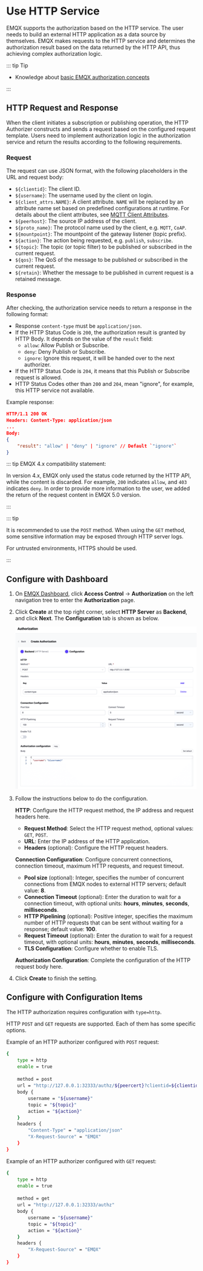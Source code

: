 # Use HTTP Service

EMQX supports the authorization based on the HTTP service. The user needs to build an external HTTP application as a data source by themselves. EMQX makes requests to the HTTP service and determines the authorization result based on the data returned by the HTTP API, thus achieving complex authorization logic.

::: tip Tip

- Knowledge about [basic EMQX authorization concepts](./authz.md)

:::

## HTTP Request and Response

When the client initiates a subscription or publishing operation, the HTTP Authorizer constructs and sends a request based on the configured request template. Users need to implement authorization logic in the authorization service and return the results according to the following requirements.

### Request

The request can use JSON format, with the following placeholders in the URL and request body:

- `${clientid}`: The client ID.
- `${username}`: The username used by the client on login.
- `${client_attrs.NAME}`: A client attribute. `NAME` will be replaced by an attribute name set based on predefined configurations at runtime. For details about the client attributes, see [MQTT Client Attributes](../../client-attributes/client-attributes.md).
- `${peerhost}`: The source IP address of the client.
- `${proto_name}`: The protocol name used by the client, e.g. `MQTT`, `CoAP`.
- `${mountpoint}`: The mountpoint of the gateway listener (topic prefix).
- `${action}`: The action being requested, e.g. `publish`, `subscribe`.
- `${topic}`: The topic (or topic filter) to be published or subscribed in the current request.
- `${qos}`: The QoS of the message to be published or subscribed in the current request.
- `${retain}`: Whether the message to be published in current request is a retained message.



### Response

After checking, the authorization service needs to return a response in the following format:

- Response `content-type` must be `application/json`.
- If the HTTP Status Code is `200`, the authorization result is granted by HTTP Body. It depends on the value of the `result` field:
  - `allow`: Allow Publish or Subscribe.
  - `deny`: Deny Publish or Subscribe.
  - `ignore`: Ignore this request, it will be handed over to the next authorizer.
- If the HTTP Status Code is `204`, it means that this Publish or Subscribe request is allowed.
- HTTP Status Codes other than `200` and `204`, mean "ignore", for example, this HTTP service not available.

<!--- NOTE: the code supports `application/x-www-form-urlencoded` too, but it is not very easy to extend in the future, hence hidden from doc -->

Example response:

```json
HTTP/1.1 200 OK
Headers: Content-Type: application/json
...
Body:
{
    "result": "allow" | "deny" | "ignore" // Default `"ignore"`
}
```

::: tip EMQX 4.x compatibility statement:

In version 4.x, EMQX only used the status code returned by the HTTP API, while the content is discarded. For example, `200` indicates `allow`, and `403` indicates `deny`. In order to provide more information to the user, we added the return of the request content in EMQX 5.0 version.

:::

::: tip 

It is recommended to use the `POST` method. When using the `GET` method, some sensitive information may be exposed through HTTP server logs.

For untrusted environments, HTTPS should be used.

:::

## Configure with Dashboard

1. On [EMQX Dashboard](http://127.0.0.1:18083/#/authentication), click **Access Control** -> **Authorization** on the left navigation tree to enter the **Authorization** page. 

2. Click **Create** at the top right corner, select **HTTP Server** as **Backend**, and click **Next**. The **Configuration** tab is shown as below.

   <img src="./assets/authz-http_ee.png" alt="authz-http_ee" style="zoom:67%;" />

3. Follow the instructions below to do the configuration.

   **HTTP**: Configure the HTTP request method, the IP address and request headers here.

   - **Request Method**: Select the HTTP request method, optional values: `GET`, `POST`.
   - **URL**: Enter the IP address of the HTTP application.
   - **Headers** (optional): Configure the HTTP request headers. <!--The key, value, and add of this content.-->

   **Connection Configuration**: Configure concurrent connections, connection timeout, maximum HTTP requests, and request timeout.

   - **Pool size** (optional): Integer, specifies the number of concurrent connections from EMQX nodes to external HTTP servers; default value: **8**. <!--Is there a range?-->
   - **Connection Timeout** (optional): Enter the duration to wait for a connection timeout, with optional units: **hours**, **minutes**, **seconds**, **milliseconds**.
   - **HTTP Pipelining** (optional): Positive integer, specifies the maximum number of HTTP requests that can be sent without waiting for a response; default value: **100**.
   - **Request Timeout** (optional): Enter the duration to wait for a request timeout, with optional units: **hours**, **minutes**, **seconds**, **milliseconds**.
   - **TLS Configuration**: Configure whether to enable TLS.

   **Authorization Configuration**: Complete the configuration of the HTTP request body here. <!--Related information needs to be added.-->

4. Click **Create** to finish the setting.

## Configure with Configuration Items

The HTTP authorization requires configuration with `type=http`.

HTTP `POST` and `GET` requests are supported. Each of them has some specific options. <!--For detailed information, see [authz:http_post](../../configuration/configuration-manual.html#authz:http_post) and [authz:http_get](../../configuration/configuration-manual.html#authz:http_get).-->

Example of an HTTP authorizer configured with `POST` request:

```bash
{
    type = http
    enable = true

    method = post
    url = "http://127.0.0.1:32333/authz/${peercert}?clientid=${clientid}"
    body {
        username = "${username}"
        topic = "${topic}"
        action = "${action}"
    }
    headers {
        "Content-Type" = "application/json"
        "X-Request-Source" = "EMQX"
    }
}
```

Example of an HTTP authorizer configured with `GET` request:

```bash
{
    type = http
    enable = true

    method = get
    url = "http://127.0.0.1:32333/authz"
    body {
        username = "${username}"
        topic = "${topic}"
        action = "${action}"
    }
    headers {
        "X-Request-Source" = "EMQX"
    }
}
```

